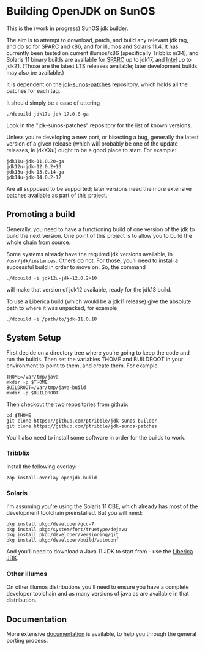 # Building OpenJDK on SunOS

This is the (work in progress) SunOS jdk builder.

The aim is to attempt to download, patch, and build any relevant jdk tag,
and do so for SPARC and x86, and for illumos and Solaris 11.4. It has
currently been tested on current illumos/x86 (specifically Tribblix
m34), and Solaris 11 binary builds are available for
[SPARC](https://pkgs.tribblix.org/openjdk/sparc-solaris/)
up to jdk17, and
[Intel](https://pkgs.tribblix.org/openjdk/intel-solaris/)
up to jdk21. (Those are the latest LTS releases available; later development
builds may also be available.)

It is dependent on the
[jdk-sunos-patches](https://github.com/ptribble/jdk-sunos-patches)
repository, which holds all the patches for each tag.

It should simply be a case of uttering

    ./dobuild jdk17u-jdk-17.0.8-ga

Look in the "jdk-sunos-patches" repository for the list of known versions.

Unless you're developing a new port, or bisecting a bug, generally the
latest version of a given release (which will probably be one of the
update releases, ie jdkXXu) ought to be a good place to start. For
example:

    jdk11u-jdk-11.0.20-ga
    jdk12u-jdk-12.0.2+10
    jdk13u-jdk-13.0.14-ga
    jdk14u-jdk-14.0.2-12

Are all supposed to be supported; later versions need the more extensive
patches available as part of this project.

## Promoting a build

Generally, you need to have a functioning build of one version of the jdk
to build the next version. One point of this project is to allow you to build
the whole chain from source.

Some systems already have the required jdk versions available, in
`/usr/jdk/instances`. Others do not. For those, you'll need to install
a successful build in order to move on. So, the command

    ./dobuild -i jdk12u-jdk-12.0.2+10

will make that version of jdk12 available, ready for the jdk13 build.

To use a Liberica build (which would be a jdk11 release) give the absolute
path to where it was unpacked, for example

    ./dobuild -i /path/to/jdk-11.0.18

## System Setup

First decide on a directory tree where you're going to keep the code and
run the builds. Then set the variables THOME and BUILDROOT in your
environment to point to them, and create them. For example

    THOME=/var/tmp/java
    mkdir -p $THOME
    BUILDROOT=/var/tmp/java-build
    mkdir -p $BUILDROOT

Then checkout the two repositories from github:

    cd $THOME
    git clone https://github.com/ptribble/jdk-sunos-builder
    git clone https://github.com/ptribble/jdk-sunos-patches

You'll also need to install some software in order for the builds to work.

### Tribblix

Install the following overlay:

    zap install-overlay openjdk-build

### Solaris

I'm assuming you're using the Solaris 11 CBE, which already has most of the
development toolchain preinstalled. But you will need:

    pkg install pkg:/developer/gcc-7
    pkg install pkg:/system/font/truetype/dejavu
    pkg install pkg:/developer/versioning/git
    pkg install pkg:/developer/build/autoconf

And you'll need to download a Java 11 JDK to start from - use the
[Liberica JDK](https://bell-sw.com/pages/downloads/#jdk-11-lts).

### Other illumos

On other illumos distributions you'll need to ensure you have a complete
developer toolchain and as many versions of java as are available in that
distribution.

## Documentation

More extensive [documentation](doc/README.md) is available, to help you
through the general porting process.
